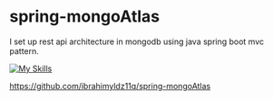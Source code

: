 # spring-mongoAtlas

I set up rest api architecture in mongodb using java spring boot mvc pattern.


[![My Skills](https://skills.thijs.gg/icons?i=aws,java,hibernate,idea,mongodb,cloudflare&theme=light)](https://skills.thijs.gg)


https://github.com/ibrahimyldz11q/spring-mongoAtlas
